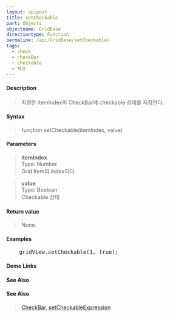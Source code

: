 ```yaml
---
layout: apipost
title: setCheckable
part: Objects
objectname: GridBase
directiontype: Function
permalink: /api/GridBase/setCheckable/
tags:
  - check
  - checkBar
  - checkable
  - 체크
---
```



#### Description

> 지정한 itemIndex의 CheckBar에 checkable 상태를 지정한다.

#### Syntax

> function setCheckable(itemIndex, value)

#### Parameters

> **itemIndex**  
> Type: Number  
> Grid Item의 index이다.  

> **value**  
> Type: Boolean  
> Checkable 상태  

#### Return value

> None.

#### Examples 

<pre class="prettyprint">
    gridView.setCheckable(1, true);
</pre>

#### Demo Links
#### See Also

#### See Also
> [CheckBar](/api/types/CheckBar), [setCheckableExpression](/api/GridBase/setCheckableExpression)